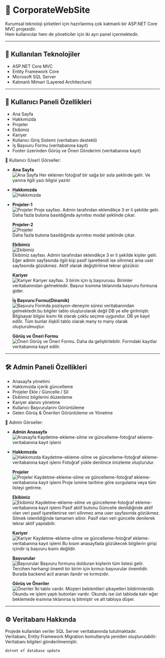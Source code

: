 # 💼 CorporateWebSite

Kurumsal teknoloji şirketleri için hazırlanmış çok katmanlı bir ASP.NET Core MVC projesidir.  
Hem kullanıcılar hem de yöneticiler için iki ayrı panel içermektedir.

---

## 🚀 Kullanılan Teknolojiler

- ASP.NET Core MVC
- Entity Framework Core
- Microsoft SQL Server
- Katmanlı Mimari (Layered Architecture)

---

## 👥 Kullanıcı Paneli Özellikleri

- Ana Sayfa
- Hakkımızda
- Projeler
- Ekibimiz
- Kariyer
- Kullanıcı Giriş Sistemi (veritabanı destekli)
- İş Başvuru Formu (veritabanına kayıt)
- Footer üzerinden Görüş ve Öneri Gönderimi (veritabanına kayıt)

📸 Kullanıcı (User) Görseller:
- **Ana Sayfa**  
  ![Ana Sayfa](CW.WebUI/wwwroot/screenshots/user/homepage.png)
  Her eklenen fotoğraf bir sağa bir sola şeklinde gelir. Ve yanına ilgili yazı bilgisi yazılır

- **Hakkımızda**  
  ![Hakkımızda](CW.WebUI/wwwroot/screenshots/user/aboutUs.png)

- **Projeler-1**  
  ![Projeler](CW.WebUI/wwwroot/screenshots/user/project_1.png)
  Proje sayfası. Admin  tarafından eklendikçe 3 er li şekilde gelir.
  Daha fazla butona basıldığında ayrıntısı modal şeklinde çıkar.

  **Projeler-2**  
  ![Projeler](CW.WebUI/wwwroot/screenshots/user/project_2.png)  
  Daha fazla butona basıldığında ayrıntısı modal şeklinde çıkar.

  **Ekibimiz**  
  ![Ekibimiz](CW.WebUI/wwwroot/screenshots/user/teams.png)  
  Ekibimiz sayfası. Admin  tarafından eklendikçe 3 er li şekilde kişiler gelir.
  Eğer admin sayfasında ilgili kişi pasif işaretlendi ise silinmez ama user sayfasında gözükmez.
  Aktif olarak değiştirilirse tekrar gözükür.

  **Kariyer**  
  ![Kariyer](CW.WebUI/wwwroot/screenshots/user/career.png)
  Kariyer sayfası. 3 birim için iş başvurusu. Birimler veritabanından gelmektedir.
  Başvur kısmına tıklanında başvuru formuna gider.

  **İş Başvuru Formu(Dinamik)**  
  ![Başvuru](CW.WebUI/wwwroot/screenshots/user/application.png)
  Formda pozisyon-deneyim süresi veritabanından gelmektedir.bu bilgiler tablo oluşturularak değil DB ye elle girilmiştir.
  Bilgisayar bilgisi kısmı tik olarak çoklu seçime uygundur. DB ye kayıt edilir.
  Tüm bunlar ilişkili tablo olarak many to many olarak oluşturulmuştur.


  **Görüş ve Öneri Formu**  
  ![Öneri](CW.WebUI/wwwroot/screenshots/user/feedback.png)
  Görüş ve Öneri Formu. Daha da geliştirilebilir. Formdaki kayıtlar veritabanına kayıt edilir.
  

---

## 🛠️ Admin Paneli Özellikleri

- Anasayfa yönetimi
- Hakkımızda içerik güncelleme
- Projeler Ekle / Güncelle / Sil
- Ekibimiz bilgilerini düzenleme
- Kariyer alanını yönetme
- Kullanıcı Başvurularını Görüntüleme
- Gelen Görüş & Önerileri Görüntüleme ve Yönetme

📸 Admin Görseller:
- **Admin Anasayfa**  
  ![Anasayfa](CW.WebUI/wwwroot/screenshots/admin/homepagecontrol.png)
  Kaydetme-ekleme-silme ve güncelleme-fotoğraf ekleme- veritabanına kayıt işlemi

- **Hakkımızda**  
  ![Hakkımızda](CW.WebUI/wwwroot/screenshots/admin/aboutuscontrol.png)
  Kaydetme-ekleme-silme ve güncelleme-fotoğraf ekleme- veritabanına kayıt işlemi
  Fotoğraf yükle denilince önizleme oluşturulur.

  **Projeler**  
  ![Projeler](CW.WebUI/wwwroot/screenshots/admin/projects.png)
  Kaydetme-ekleme-silme ve güncelleme-fotoğraf ekleme- veritabanına kayıt işlemi
  Proje ismine tarihine göre sorgulama veya tüm listeyi getirme.

  **Ekibimiz**  
  ![Ekibimiz](CW.WebUI/wwwroot/screenshots/admin/teams.png)
  Kaydetme-ekleme-silme ve güncelleme-fotoğraf ekleme- veritabanına kayıt işlemi
  Pasif aktif butonu
  Güncelle denildiğinde aktif olan veri pasif işaretlenirse veri silinmez ama user sayfasında gözükmez.
  Silmek istenildiğinde tamamen silinir.
  Pasif olan veri güncelle denilerek tekrar aktif yapılabilir.

  **Kariyer**  
  ![Kariyer](CW.WebUI/wwwroot/screenshots/admin/careercontrol.png)
  Kaydetme-ekleme-silme ve güncelleme-fotoğraf ekleme- veritabanına kayıt işlemi
  Bu kısım anasayfada gözükecek bilgilerin girişi içindir iş başvuru kısmı değildir.  

  **Başvurular**  
  ![Başvurular](CW.WebUI/wwwroot/screenshots/admin/applications.png)
  Başvuru formunu dolduran kişilerin tüm listesi gelir.
  Tercihen herhangi önemli bir birim için kırmızı başvurular önemlidir.
  Burada backend acil aranan ilandır ve kırmızıdır.

  **Görüş ve Öneriler**  
  ![Öneriler](CW.WebUI/wwwroot/screenshots/admin/feedback.png)
  İki tablo vardır. Müşteri beklentileri şikayetleri bildirimleridir.
  Okundu ve işlem yaptı butonları vardır.
  Okundu ise üst tabloda kalır eğer beklemede kısmına tıklanırsa iş bitmiştir ve alt tabloya düşer.
  

---

## ⚙️ Veritabanı Hakkında

Projede kullanılan veriler SQL Server veritabanında tutulmaktadır.  
Veritabanı, Entity Framework Migration komutlarıyla yeniden oluşturulabilir:
Veritabanı bilgileri gönderilmemiştir.

```bash
dotnet ef database update

